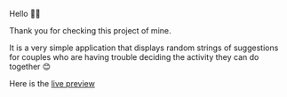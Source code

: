 Hello 👋🏻

Thank you for checking this project of mine.

It is a very simple application that displays random strings of suggestions for couples who are having trouble deciding the activity they can do together 😊




Here is the [live preview](https://activity-r4ndomizer.netlify.app)

